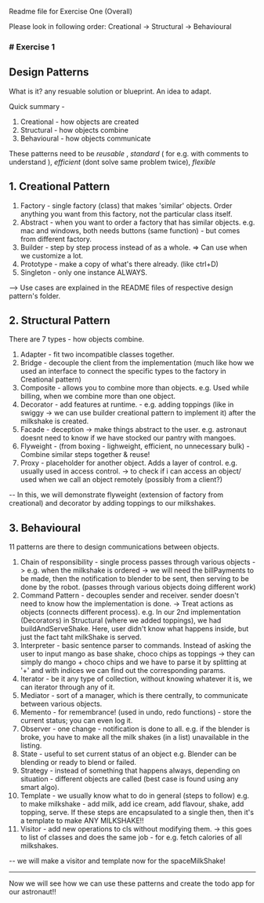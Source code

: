 Readme file for Exercise One (Overall)


Please look in following order: Creational -> Structural -> Behavioural

### # Exercise 1 
## Design Patterns 

What is it? any resuable solution or blueprint. An idea to adapt. 

Quick summary - 
1. Creational - how objects are created
2. Structural - how objects combine
3. Behavioural - how objects communicate

These patterns need to be _reusable_ , _standard_ ( for e.g. with comments to understand ), _efficient_ (dont solve same problem twice), _flexible_ 

## 1. Creational Pattern 
1. Factory - single factory (class) that makes 'similar' objects. Order anything you want from this factory, not the particular class itself. 
2. Abstract - when you want to order a factory that has similar objects. e.g. mac and windows, both needs buttons (same function) - but comes from different factory. 
3. Builder - step by step process instead of as a whole. => Can use when we customize a lot. 
4. Prototype - make a copy of what's there already. (like ctrl+D)
5. Singleton - only one instance ALWAYS. 

--> Use cases are explained in the README files of respective design pattern's folder. 

## 2. Structural Pattern 
There are 7 types - how objects combine. 
1. Adapter - fit two incompatible classes together. 
2. Bridge - decouple the client from the implementation (much like how we used an interface to connect the specific types to the factory in Creational pattern)
3. Composite - allows you to combine more than objects. e.g. Used while billing, when we combine more than one object. 
4. Decorator - add features at runtime. - e.g. adding toppings (like in swiggy -> we can use builder creational pattern to implement it) after the milkshake is created. 
5. Facade - deception -> make things abstract to the user. e.g. astronaut doesnt need to know if we have stocked our pantry with mangoes. 
6. Flyweight - (from boxing - lighweight, efficient, no unnecessary bulk) - Combine similar steps together & reuse! 
7. Proxy - placeholder for another object. Adds a layer of control. e.g. usually used in access control. -> to check if i can access an object/ used when we call an object remotely (possibly from a client?)

-- In this, we will demonstrate flyweight (extension of factory from creational) and decorator by adding toppings to our milkshakes. 

## 3. Behavioural 
11 patterns are there to design communications between objects. 

1. Chain of responsibility - single process passes through various objects -> e.g. when the milkshake is ordered -> we will need the billPayments to be made, then the notification to blender to be sent, then serving to be done by the robot. (passes through various objects doing different work)
2. Command Pattern - decouples sender and receiver. sender doesn't need to know how the implementation is done. -> Treat actions as objects (connects different process). e.g. In our 2nd implementation (Decorators) in Structural (where we added toppings), we had buildAndServeShake. Here, user didn't know what happens inside, but just the fact taht milkShake is served. 
3. Interpreter - basic sentence parser to commands. Instead of asking the user to input mango as base shake, choco chips as toppings -> they can simply do mango + choco chips and we have to parse it by splitting at '+' and with indices we can find out the corresponding params. 
4. Iterator - be it any type of collection, without knowing whatever it is, we can iterator through any of it. 
5. Mediator - sort of a manager, which is there centrally, to communicate between various objects. 
6. Memento - for remembrance! (used in undo, redo functions) - store the current status; you can even log it. 
7. Observer - one change - notification is done to all. e.g. if the blender is broke, you have to make all the milk shakes (in a list) unavailable in the listing. 
8. State - useful to set current status of an object e.g. Blender can be blending or ready to blend or failed. 
9. Strategy - instead of something that happens always, depending on situation - different objects are called (best case is found using any smart algo).
10. Template - we usually know what to do in general (steps to follow) e.g. to make milkshake - add milk, add ice cream, add flavour, shake, add topping, serve. If these steps are encapsulated to a single then, then it's a template to make ANY MILKSHAKE!! 
11. Visitor - add new operations to cls without modifying them. -> this goes to list of classes and does the same job - for e.g. fetch calories of all milkshakes. 

-- we will make a visitor and template now for the spaceMilkShake! 

-------
Now we will see how we can use these patterns and create the todo app for our astronaut!! 